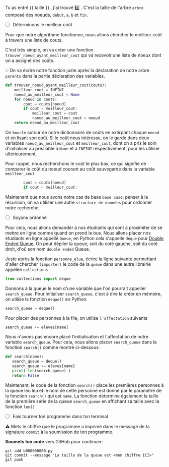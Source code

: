 Tu as entré {{ taille }} , j'ai trouvé :four: . C'est la taille de l'arbre `arbre` composé des noeuds, `debut`, `a`, `b` et `fin`.

- [ ] Déterminons le meilleur coût

Pour que notre algorithme fonctionne, nous allons chercher le meilleur coût à travers une liste de couts.

C'est très simple, on va créer une fonction `trouver_noeud_ayant_meilleur_cout` qui va recevoir une liste de noeux dont on a assigné des coûts.

:bulb: On va écrire notre fonction juste après la déclaration de notre arbre `parents` dans la partie déclaration des variables.

```python
def trouver_noeud_ayant_meilleur_cout(couts):
    meilleur_cout = INFINI
    noeud_au_meilleur_cout = None
    for noeud in couts:
        cout = couts[noeud]
        if cout < meilleur_cout:
            meilleur_cout = cout
            noeud_au_meilleur_cout = noeud
    return noeud_au_meilleur_cout
```

On `boucle` autour de notre dictionnaire de coûts en extirpant chaque `noeud` et en lisant son coût. Si le coût nous intéresse, on le garde dans deux variables `noeud_au_meilleur_cout` et `meilleur_cout`, dont on a pris le soin d'initialiser au préalable à `None` et à `INFINI` respectivement, pour les utiliser ultérieurement.

Pour rappel, nous recherchons le coût le plus bas, ce qui signifie de comparer le coût du noeud courant au coût sauvegardé dans la variable `meilleur_cout`

```python
        cout = couts[noeud]
        if cout < meilleur_cout:
```


Maintenant que nous avons notre cas de base `base case`, penser à la récursion, on va utiliser une autre `structure de données` pour ordonner notre recherche.  

- [ ] Soyons ordonné

Pour cela, nous allons demander à nos étudiants qui sont à proximiter de se mettre en ligne comme quand on prend le bus. Nous allons placer nos étudiants en ligne appellé `Queue`, en Python cela s'appelle `deque` pour [Double Ended Queue](https://en.wikipedia.org/wiki/Double-ended_queue). On peut dépiler la queue, soit du coté gauche, soit du coté droit, d'oû son nom `double ended` Queue.

Juste après la fonction `personne_elue`, écrire la ligne suivante permettant d'aller chercher `(importer)` le code de la `queue` dans une autre librairie appelée `collections`

```python
from collections import deque
``` 

Donnons à la queue le nom d'une variable que l'on pourrait appeller `search_queue`. Pour initialiser `search_queue`, c'est à dire la créer en mémoire, on utilise la fonction `deque()` en Python. 

```python
search_queue = deque()
```

Pour placer des personnes à la file, on utilise `l'affectation` suivante 

```python
search_queue += eleves[name]
```

Nous n'avons pas encore placé l'initialisation et l'affectation de notre variable `search_queue`. Pour cela, nous allons placer `search_queue` dans la fonction `search()` comme montré ci-dessous:

```python
def search(name):
   search_queue = deque()
   search_queue += eleves[name]
   print( len(search_queue) )
   return False
```

Maintenant, le code de la fonction `search()` place les premières personnes à la queue leu leu et le nom de cette personne est donné par le paramètre de la fonction `search()` qui est `name`. La fonction détermine également la taille de la première série de la queue `search_queue` en affichant sa taille avec la fonction `len()`

- [ ] Fais tourner ton programme dans ton terminal

:warning: Mets le chiffre que le programme a imprimé dans le message de ta signature `commit` à la soumission de ton programme.


**Soumets ton code** vers GitHub pour continuer:
```
git add b000000000.py
git commit --message "La taille de la queue est <mon chiffre ICI>"
git push
```
